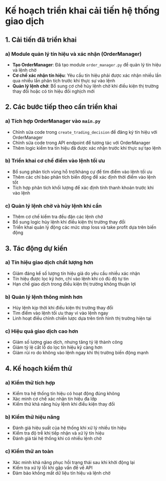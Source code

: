 # Kế hoạch triển khai cải tiến hệ thống giao dịch

## 1. Cải tiến đã triển khai

### a) Module quản lý tín hiệu và xác nhận (OrderManager)
- **Tạo OrderManager**: Đã tạo module `order_manager.py` để quản lý tín hiệu và lệnh chờ
- **Cơ chế xác nhận tín hiệu**: Yêu cầu tín hiệu phải được xác nhận nhiều lần qua nhiều lần phân tích trước khi thực sự vào lệnh
- **Quản lý lệnh chờ**: Bổ sung cơ chế hủy lệnh chờ khi điều kiện thị trường thay đổi hoặc có tín hiệu đối nghịch mới

## 2. Các bước tiếp theo cần triển khai

### a) Tích hợp OrderManager vào `main.py`
- Chỉnh sửa code trong `create_trading_decision` để đăng ký tín hiệu với OrderManager
- Chỉnh sửa code trong API endpoint để tương tác với OrderManager
- Thêm logic kiểm tra tín hiệu đã được xác nhận trước khi thực sự tạo lệnh

### b) Triển khai cơ chế điểm vào lệnh tối ưu
- Bổ sung phân tích vùng hỗ trợ/kháng cự để tìm điểm vào lệnh tối ưu
- Thêm các chỉ báo phân tích biến động để xác định thời điểm vào lệnh tốt
- Tích hợp phân tích khối lượng để xác định tính thanh khoản trước khi vào lệnh

### c) Quản lý lệnh chờ và hủy lệnh khi cần
- Thêm cơ chế kiểm tra đều đặn các lệnh chờ
- Bổ sung logic hủy lệnh khi điều kiện thị trường thay đổi
- Triển khai quản lý động các mức stop loss và take profit dựa trên biến động

## 3. Tác động dự kiến

### a) Tín hiệu giao dịch chất lượng hơn
- Giảm đáng kể số lượng tín hiệu giả do yêu cầu nhiều xác nhận
- Tín hiệu được lọc kỹ hơn, chỉ vào lệnh khi có đủ độ tự tin
- Hạn chế giao dịch trong điều kiện thị trường không thuận lợi

### b) Quản lý lệnh thông minh hơn
- Hủy lệnh kịp thời khi điều kiện thị trường thay đổi
- Tìm điểm vào lệnh tối ưu thay vì vào lệnh ngay
- Linh hoạt điều chỉnh chiến lược dựa trên tình hình thị trường hiện tại

### c) Hiệu quả giao dịch cao hơn
- Giảm số lượng giao dịch, nhưng tăng tỷ lệ thành công
- Giảm tỷ lệ cắt lỗ do lọc tín hiệu kỹ càng hơn
- Giảm rủi ro do không vào lệnh ngay khi thị trường biến động mạnh

## 4. Kế hoạch kiểm thử

### a) Kiểm thử tích hợp
- Kiểm tra hệ thống tín hiệu có hoạt động đúng không
- Xác minh cơ chế xác nhận tín hiệu đa lớp
- Kiểm thử khả năng hủy lệnh khi điều kiện thay đổi

### b) Kiểm thử hiệu năng
- Đánh giá hiệu suất của hệ thống khi xử lý nhiều tín hiệu
- Kiểm tra độ trễ khi tiếp nhận và xử lý tín hiệu
- Đánh giá tải hệ thống khi có nhiều lệnh chờ

### c) Kiểm thử an toàn
- Xác minh khả năng phục hồi trạng thái sau khi khởi động lại
- Kiểm tra xử lý lỗi khi gặp vấn đề về API
- Đảm bảo không mất dữ liệu tín hiệu và lệnh chờ